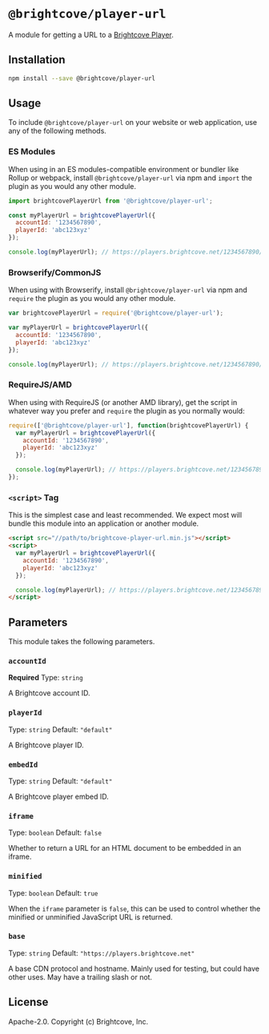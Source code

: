 # `@brightcove/player-url`

A module for getting a URL to a [Brightcove Player](https://support.brightcove.com/brightcove-player).

## Installation

```sh
npm install --save @brightcove/player-url
```

## Usage

To include `@brightcove/player-url` on your website or web application, use any of the following methods.

### ES Modules

When using in an ES modules-compatible environment or bundler like Rollup or webpack, install `@brightcove/player-url` via npm and `import` the plugin as you would any other module.

```js
import brightcovePlayerUrl from '@brightcove/player-url';

const myPlayerUrl = brightcovePlayerUrl({
  accountId: '1234567890',
  playerId: 'abc123xyz'
});

console.log(myPlayerUrl); // https://players.brightcove.net/1234567890/abc123xyz_default/index.min.js
```

### Browserify/CommonJS

When using with Browserify, install `@brightcove/player-url` via npm and `require` the plugin as you would any other module.

```js
var brightcovePlayerUrl = require('@brightcove/player-url');

var myPlayerUrl = brightcovePlayerUrl({
  accountId: '1234567890',
  playerId: 'abc123xyz'
});

console.log(myPlayerUrl); // https://players.brightcove.net/1234567890/abc123xyz_default/index.min.js
```

### RequireJS/AMD

When using with RequireJS (or another AMD library), get the script in whatever way you prefer and `require` the plugin as you normally would:

```js
require(['@brightcove/player-url'], function(brightcovePlayerUrl) {
  var myPlayerUrl = brightcovePlayerUrl({
    accountId: '1234567890',
    playerId: 'abc123xyz'
  });

  console.log(myPlayerUrl); // https://players.brightcove.net/1234567890/abc123xyz_default/index.min.js
});
```

### `<script>` Tag

This is the simplest case and least recommended. We expect most will bundle this module into an application or another module.

```html
<script src="//path/to/brightcove-player-url.min.js"></script>
<script>
  var myPlayerUrl = brightcovePlayerUrl({
    accountId: '1234567890',
    playerId: 'abc123xyz'
  });

  console.log(myPlayerUrl); // https://players.brightcove.net/1234567890/abc123xyz_default/index.min.js
</script>
```

## Parameters
This module takes the following parameters.

### `accountId`
**Required**
Type: `string`

A Brightcove account ID.

### `playerId`
Type: `string`
Default: `"default"`

A Brightcove player ID.

### `embedId`
Type: `string`
Default: `"default"`

A Brightcove player embed ID.

### `iframe`
Type: `boolean`
Default: `false`

Whether to return a URL for an HTML document to be embedded in an iframe.

### `minified`
Type: `boolean`
Default: `true`

When the `iframe` parameter is `false`, this can be used to control whether the minified or unminified JavaScript URL is returned.

### `base`
Type: `string`
Default: `"https://players.brightcove.net"`

A base CDN protocol and hostname. Mainly used for testing, but could have other uses. May have a trailing slash or not.

## License

Apache-2.0. Copyright (c) Brightcove, Inc.
